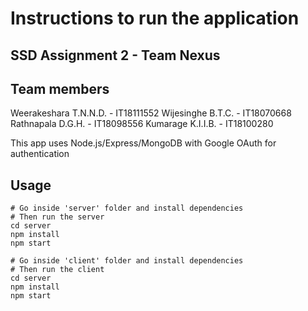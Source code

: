 # Instructions to run the application

## SSD Assignment 2 - Team Nexus

## Team members
Weerakeshara T.N.N.D. - IT18111552
Wijesinghe B.T.C. - IT18070668
Rathnapala D.G.H. - IT18098556
Kumarage K.I.I.B. - IT18100280

This app uses Node.js/Express/MongoDB with Google OAuth for authentication

## Usage

```
# Go inside 'server' folder and install dependencies
# Then run the server
cd server
npm install
npm start

# Go inside 'client' folder and install dependencies
# Then run the client
cd server
npm install
npm start
```
